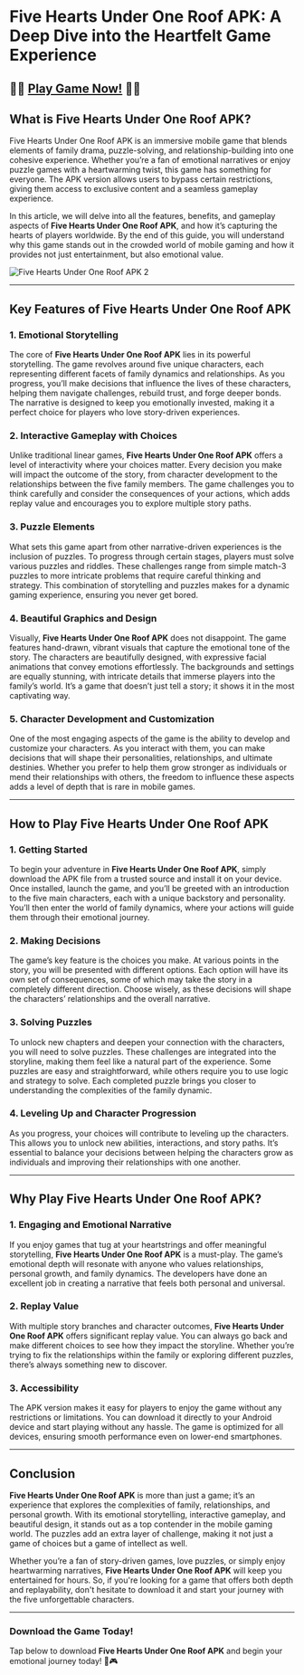 # Five Hearts Under One Roof APK: A Deep Dive into the Heartfelt Game Experience

## 🧩🧩 [Play Game Now!](https://bom.so/CvKLTr) 🧩🧩

## What is Five Hearts Under One Roof APK?

Five Hearts Under One Roof APK is an immersive mobile game that blends elements of family drama, puzzle-solving, and relationship-building into one cohesive experience. Whether you’re a fan of emotional narratives or enjoy puzzle games with a heartwarming twist, this game has something for everyone. The APK version allows users to bypass certain restrictions, giving them access to exclusive content and a seamless gameplay experience. 

In this article, we will delve into all the features, benefits, and gameplay aspects of **Five Hearts Under One Roof APK**, and how it’s capturing the hearts of players worldwide. By the end of this guide, you will understand why this game stands out in the crowded world of mobile gaming and how it provides not just entertainment, but also emotional value.

![Five Hearts Under One Roof APK 2](https://github.com/user-attachments/assets/99179adc-e945-4a20-86b7-713e210e0d38)

---

## Key Features of Five Hearts Under One Roof APK

### 1. **Emotional Storytelling**

The core of **Five Hearts Under One Roof APK** lies in its powerful storytelling. The game revolves around five unique characters, each representing different facets of family dynamics and relationships. As you progress, you’ll make decisions that influence the lives of these characters, helping them navigate challenges, rebuild trust, and forge deeper bonds. The narrative is designed to keep you emotionally invested, making it a perfect choice for players who love story-driven experiences.

### 2. **Interactive Gameplay with Choices**

Unlike traditional linear games, **Five Hearts Under One Roof APK** offers a level of interactivity where your choices matter. Every decision you make will impact the outcome of the story, from character development to the relationships between the five family members. The game challenges you to think carefully and consider the consequences of your actions, which adds replay value and encourages you to explore multiple story paths.

### 3. **Puzzle Elements**

What sets this game apart from other narrative-driven experiences is the inclusion of puzzles. To progress through certain stages, players must solve various puzzles and riddles. These challenges range from simple match-3 puzzles to more intricate problems that require careful thinking and strategy. This combination of storytelling and puzzles makes for a dynamic gaming experience, ensuring you never get bored.

### 4. **Beautiful Graphics and Design**

Visually, **Five Hearts Under One Roof APK** does not disappoint. The game features hand-drawn, vibrant visuals that capture the emotional tone of the story. The characters are beautifully designed, with expressive facial animations that convey emotions effortlessly. The backgrounds and settings are equally stunning, with intricate details that immerse players into the family’s world. It’s a game that doesn’t just tell a story; it shows it in the most captivating way.

### 5. **Character Development and Customization**

One of the most engaging aspects of the game is the ability to develop and customize your characters. As you interact with them, you can make decisions that will shape their personalities, relationships, and ultimate destinies. Whether you prefer to help them grow stronger as individuals or mend their relationships with others, the freedom to influence these aspects adds a level of depth that is rare in mobile games.

---

## How to Play Five Hearts Under One Roof APK

### 1. **Getting Started**

To begin your adventure in **Five Hearts Under One Roof APK**, simply download the APK file from a trusted source and install it on your device. Once installed, launch the game, and you’ll be greeted with an introduction to the five main characters, each with a unique backstory and personality. You’ll then enter the world of family dynamics, where your actions will guide them through their emotional journey.

### 2. **Making Decisions**

The game’s key feature is the choices you make. At various points in the story, you will be presented with different options. Each option will have its own set of consequences, some of which may take the story in a completely different direction. Choose wisely, as these decisions will shape the characters’ relationships and the overall narrative.

### 3. **Solving Puzzles**

To unlock new chapters and deepen your connection with the characters, you will need to solve puzzles. These challenges are integrated into the storyline, making them feel like a natural part of the experience. Some puzzles are easy and straightforward, while others require you to use logic and strategy to solve. Each completed puzzle brings you closer to understanding the complexities of the family dynamic.

### 4. **Leveling Up and Character Progression**

As you progress, your choices will contribute to leveling up the characters. This allows you to unlock new abilities, interactions, and story paths. It’s essential to balance your decisions between helping the characters grow as individuals and improving their relationships with one another.

---

## Why Play Five Hearts Under One Roof APK?

### 1. **Engaging and Emotional Narrative**

If you enjoy games that tug at your heartstrings and offer meaningful storytelling, **Five Hearts Under One Roof APK** is a must-play. The game’s emotional depth will resonate with anyone who values relationships, personal growth, and family dynamics. The developers have done an excellent job in creating a narrative that feels both personal and universal.

### 2. **Replay Value**

With multiple story branches and character outcomes, **Five Hearts Under One Roof APK** offers significant replay value. You can always go back and make different choices to see how they impact the storyline. Whether you’re trying to fix the relationships within the family or exploring different puzzles, there’s always something new to discover.

### 3. **Accessibility**

The APK version makes it easy for players to enjoy the game without any restrictions or limitations. You can download it directly to your Android device and start playing without any hassle. The game is optimized for all devices, ensuring smooth performance even on lower-end smartphones.

---

## Conclusion

**Five Hearts Under One Roof APK** is more than just a game; it’s an experience that explores the complexities of family, relationships, and personal growth. With its emotional storytelling, interactive gameplay, and beautiful design, it stands out as a top contender in the mobile gaming world. The puzzles add an extra layer of challenge, making it not just a game of choices but a game of intellect as well.

Whether you’re a fan of story-driven games, love puzzles, or simply enjoy heartwarming narratives, **Five Hearts Under One Roof APK** will keep you entertained for hours. So, if you're looking for a game that offers both depth and replayability, don't hesitate to download it and start your journey with the five unforgettable characters.

---

### Download the Game Today!  
Tap below to download **Five Hearts Under One Roof APK** and begin your emotional journey today! 📱🎮
